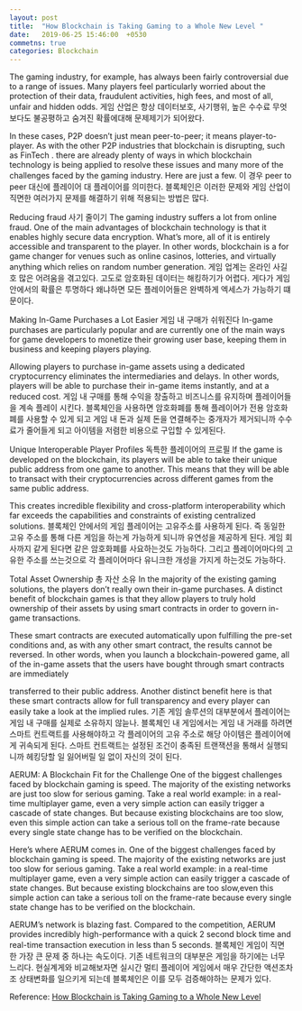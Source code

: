 ```yaml
---
layout: post
title:  "How Blockchain is Taking Gaming to a Whole New Level "
date:   2019-06-25 15:46:00  +0530
commetns: true 
categories: Blockchain  
---
```

The gaming industry, for example, has always been fairly controversial due to a range of issues.
Many players feel particularly worried about the protection of their data, fraudulent activities, high fees, and most of all, unfair and hidden odds.
게임 산업은 항상 데이터보호, 사기행위, 높은 수수료 무엇보다도 불공평하고 숨겨진 확률에대해 문제제기가 되어왔다. 

In these cases, P2P doesn’t just mean peer-to-peer; it means player-to-player. As with the other P2P industries that blockchain is disrupting, such as FinTech . there are already plenty of ways in which blockchain technology is being applied to resolve these issues and many more of the challenges faced by the gaming industry. Here are just a few.
이 경우 peer to peer 대신에 플레이어 대 플레이어를 의미한다. 블록체인은 이러한 문제와 게임 산업이 직면한 여러가지 문제를 해결하기 위해 적용되는 방법은 많다. 

Reducing fraud 사기 줄이기 
The gaming industry suffers a lot from online fraud. One of the main advantages of blockchain technology is that it enables highly secure data encryption. What’s more, all of it is entirely accessible and transparent to the player. In other words, blockchain is a for game changer for venues such as online casinos, lotteries, and virtually anything which relies on random number generation.
게임 업계는 온라인 사길호 많은 어려움을 겪고있다. 고도로 암호화된 데이터는 해킹하기가 어렵다. 게다가 게임안에서의 확률은 투명하다 왜냐하면 모든 플레이어들은 완벽하게 엑세스가 가능하기 떄문이다. 

Making In-Game Purchases a Lot Easier 게임 내 구매가 쉬워진다
In-game purchases are particularly popular and are currently one of the main ways for game developers to monetize their growing user base, keeping them in business and keeping players playing.

Allowing players to purchase in-game assets using a dedicated cryptocurrency eliminates the intermediaries and delays. In other words, players will be able to purchase their in-game items instantly, and at a reduced cost.
게임 내 구매를 통해 수익을 창출하고 비즈니스를 유지하며 플레이어들을 계속 플레이 시킨다. 블록체인을 사용하면 암호화폐를 통해 플레이어가 전용 암호화폐를 사용할 수 있게 되고 게임 내 돈과 실제 돈을 연결해주는
중개자가 제거되니까 수수료가 줄어들게 되고 아이템을 저렴한 비용으로 구입할 수 있게된다. 


Unique Interoperable Player Profiles 독특한 플레이어의 프로필 
If the game is developed on the blockchain, its players will be able to take their unique public address from one game to another. This means that they will be able to transact with their cryptocurrencies across different games from the same public address.

This creates incredible flexibility and cross-platform interoperability which far exceeds the capabilities and constraints of existing centralized solutions.
블록체인 안에서의 게임 플레이어는 고유주소를 사용하게 된다. 즉 동일한 고유 주소를 통해 다른 게임을 하는게 가능하게 되니까 유연성을 제공하게 된다. 
게임 회사까지 같게 된다면 같은 암호화폐를 사요하는것도 가능하다. 그리고 플레이어마다의 고유한 주소를 쓰는것으로 각 플레이어마다 유니크한 개성을 가지게 하는것도 가능하다. 

Total Asset Ownership 총 자산 소유 
In the majority of the existing gaming solutions, the players don’t really own their in-game purchases. A distinct benefit of blockchain games is that they allow players to truly hold ownership of their assets by using smart contracts in order to govern in-game transactions.

These smart contracts are executed automatically upon fulfilling the pre-set conditions and, as with any other smart contract, the results cannot be reversed.
In other words, when you launch a blockchain-powered game, all of the in-game assets that the users have bought through smart contracts are immediately 

transferred to their public address. Another distinct benefit here is that these smart contracts allow for full transparency and every player can easily take a look at the implied rules.
기존 게임 솔루션의 대부분에서 플레이어는 게임 내 구매를 실제로 소유하지 않늗나. 블록체인 내 게임에서는 게임 내 거래를 하려면 스마트 컨트랙트를 사용해야하고 각 플레이어의 고유 주소로
해당 아이템은 플레이어에게 귀속되게 된다. 스마트 컨트랙트는 설정된 조건이 충족된 트랜잭션을 통해서 실행되니까 헤킹당할 일 잃어버릴 일 없이 자신의 것이 된다. 


AERUM: A Blockchain Fit for the Challenge
One of the biggest challenges faced by blockchain gaming is speed.
The majority of the existing networks are just too slow for serious gaming. Take a real world example: in a real-time multiplayer game, even a very simple action can easily trigger a cascade of state changes. But because existing blockchains are too slow, even this simple action can take a serious toll on the frame-rate because every single state change has to be verified on the blockchain.

Here’s where AERUM comes in.
One of the biggest challenges faced by blockchain gaming is speed. The majority of the existing networks are just too slow for serious gaming. Take a real world example: in a real-time multiplayer game, even a very simple action can easily trigger a cascade of state changes. But because existing blockchains are too slow,even this simple action can take a serious toll on the frame-rate because every single state change has to be verified on the blockchain.

AERUM’s network is blazing fast. Compared to the competition, AERUM provides incredibly high-performance with a quick 2 second block time and real-time transaction execution in less than 5 seconds.
블록체인 게임이 직면 한 가장 큰 문제 중 하나는 속도이다. 기존 네트워크의 대부분은 게임을 하기에는 너무 느리다. 현실계게와 비교해보자면 실시간 멀티 플레이어 게임에서 매우 간단한 액션조차조
상태변화를 일으키게 되는데 블록체인은 이를 모두 검증해야하는 문제가 있다. 

Reference: [How Blockchain is Taking Gaming to a Whole New Level][url]

[url]:https://medium.com/aerum-technologies/how-blockchain-is-taking-gaming-to-a-whole-new-level-5de0eb10256
[jekyll-docs]: https://jekyllrb.com/docs/home
[jekyll-gh]:   https://github.com/Youngerjesus
[jekyll-talk]: https://talk.jekyllrb.com/
